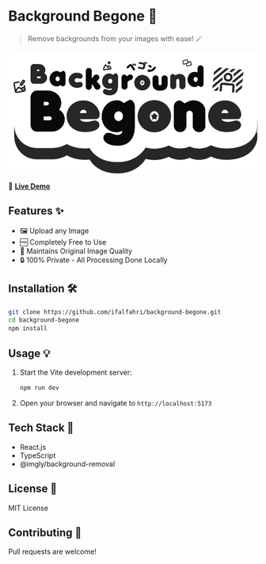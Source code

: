 # Background Begone 🎨
>Remove backgrounds from your images with ease! 🪄

<div align="center">
  <img src="public/logo.png" width="600" alt="Background Begone Logo"/>
</div>


🔴 **[Live Demo](https://bgbegone.vercel.app)** 

## Features ✨

- 🖼️ Upload any Image
- 🆓 Completely Free to Use
- 💫 Maintains Original Image Quality
- 🔒 100% Private - All Processing Done Locally

## Installation 🛠️

```bash
git clone https://github.com/ifalfahri/background-begone.git
cd background-begone
npm install
```

## Usage 💡

1. Start the Vite development server:
   ```bash
   npm run dev
   ```
2. Open your browser and navigate to `http://localhost:5173`

## Tech Stack 🔧

- React.js
- TypeScript
- @imgly/background-removal

## License 📝

MIT License

## Contributing 🤝

Pull requests are welcome!
